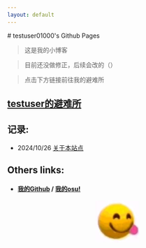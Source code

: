 ```yaml
---
layout: default
---
```

<head>
    <link rel="stylesheet" href="{{ '/assets/css/style.css' | relative_url }}">
</head>
# testuser01000's Github Pages

> 这是我的小博客

> 目前还没做修正，后续会改的（）

> 点击下方链接前往我的避难所

## [testuser的避难所](http://testuser.ysepan.com)

## 记录:
- 2024/10/26 [关于本站点](docs/1.md)

## Others links:

- #### [我的Github](https://github.com/testuser01000) / [我的osu!](https://osu.ppy.sh/users/31860102) 

<p align="center"><img src="!.jpg" width="100"/></p>

